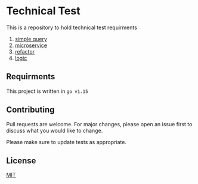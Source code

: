 # Technical Test

This is a repository to hold technical test requirments
1. [simple query](query)
2. [microservice](microservice)
3. [refactor](refactor)
4. [logic](logic) 

## Requirments

This project is written in `go v1.15`

## Contributing
Pull requests are welcome. For major changes, please open an issue first to discuss what you would like to change.

Please make sure to update tests as appropriate.

## License
[MIT](https://choosealicense.com/licenses/mit/)